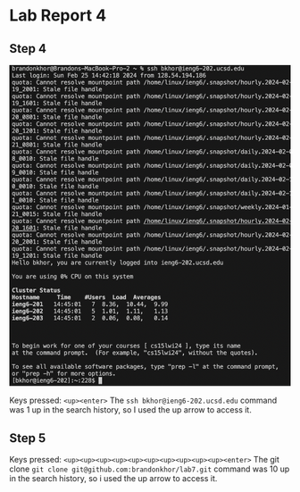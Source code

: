 # Lab Report 4

## Step 4

![Image](step4.png)

Keys pressed: `<up><enter>` The `ssh bkhor@ieng6-202.ucsd.edu` command was 1 up in the search history, so I used the up arrow to access it. 

## Step 5

Keys pressed: `<up><up><up><up><up><up><up><up><up><up><enter>` The git clone `git clone git@github.com:brandonkhor/lab7.git` command was 10 up in the search history, so i used the up arrow to access it.

